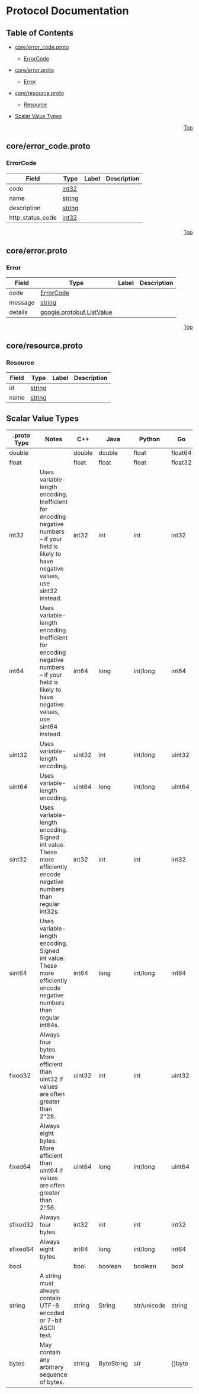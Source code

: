 # Protocol Documentation
<a name="top"></a>

## Table of Contents

- [core/error_code.proto](#core_error_code-proto)
    - [ErrorCode](#core-ErrorCode)
  
- [core/error.proto](#core_error-proto)
    - [Error](#core-Error)
  
- [core/resource.proto](#core_resource-proto)
    - [Resource](#core-Resource)
  
- [Scalar Value Types](#scalar-value-types)



<a name="core_error_code-proto"></a>
<p align="right"><a href="#top">Top</a></p>

## core/error_code.proto



<a name="core-ErrorCode"></a>

### ErrorCode



| Field | Type | Label | Description |
| ----- | ---- | ----- | ----------- |
| code | [int32](#int32) |  |  |
| name | [string](#string) |  |  |
| description | [string](#string) |  |  |
| http_status_code | [int32](#int32) |  |  |





 

 

 

 



<a name="core_error-proto"></a>
<p align="right"><a href="#top">Top</a></p>

## core/error.proto



<a name="core-Error"></a>

### Error



| Field | Type | Label | Description |
| ----- | ---- | ----- | ----------- |
| code | [ErrorCode](#core-ErrorCode) |  |  |
| message | [string](#string) |  |  |
| details | [google.protobuf.ListValue](#google-protobuf-ListValue) |  |  |





 

 

 

 



<a name="core_resource-proto"></a>
<p align="right"><a href="#top">Top</a></p>

## core/resource.proto



<a name="core-Resource"></a>

### Resource



| Field | Type | Label | Description |
| ----- | ---- | ----- | ----------- |
| id | [string](#string) |  |  |
| name | [string](#string) |  |  |





 

 

 

 



## Scalar Value Types

| .proto Type | Notes | C++ | Java | Python | Go | C# | PHP | Ruby |
| ----------- | ----- | --- | ---- | ------ | -- | -- | --- | ---- |
| <a name="double" /> double |  | double | double | float | float64 | double | float | Float |
| <a name="float" /> float |  | float | float | float | float32 | float | float | Float |
| <a name="int32" /> int32 | Uses variable-length encoding. Inefficient for encoding negative numbers – if your field is likely to have negative values, use sint32 instead. | int32 | int | int | int32 | int | integer | Bignum or Fixnum (as required) |
| <a name="int64" /> int64 | Uses variable-length encoding. Inefficient for encoding negative numbers – if your field is likely to have negative values, use sint64 instead. | int64 | long | int/long | int64 | long | integer/string | Bignum |
| <a name="uint32" /> uint32 | Uses variable-length encoding. | uint32 | int | int/long | uint32 | uint | integer | Bignum or Fixnum (as required) |
| <a name="uint64" /> uint64 | Uses variable-length encoding. | uint64 | long | int/long | uint64 | ulong | integer/string | Bignum or Fixnum (as required) |
| <a name="sint32" /> sint32 | Uses variable-length encoding. Signed int value. These more efficiently encode negative numbers than regular int32s. | int32 | int | int | int32 | int | integer | Bignum or Fixnum (as required) |
| <a name="sint64" /> sint64 | Uses variable-length encoding. Signed int value. These more efficiently encode negative numbers than regular int64s. | int64 | long | int/long | int64 | long | integer/string | Bignum |
| <a name="fixed32" /> fixed32 | Always four bytes. More efficient than uint32 if values are often greater than 2^28. | uint32 | int | int | uint32 | uint | integer | Bignum or Fixnum (as required) |
| <a name="fixed64" /> fixed64 | Always eight bytes. More efficient than uint64 if values are often greater than 2^56. | uint64 | long | int/long | uint64 | ulong | integer/string | Bignum |
| <a name="sfixed32" /> sfixed32 | Always four bytes. | int32 | int | int | int32 | int | integer | Bignum or Fixnum (as required) |
| <a name="sfixed64" /> sfixed64 | Always eight bytes. | int64 | long | int/long | int64 | long | integer/string | Bignum |
| <a name="bool" /> bool |  | bool | boolean | boolean | bool | bool | boolean | TrueClass/FalseClass |
| <a name="string" /> string | A string must always contain UTF-8 encoded or 7-bit ASCII text. | string | String | str/unicode | string | string | string | String (UTF-8) |
| <a name="bytes" /> bytes | May contain any arbitrary sequence of bytes. | string | ByteString | str | []byte | ByteString | string | String (ASCII-8BIT) |

